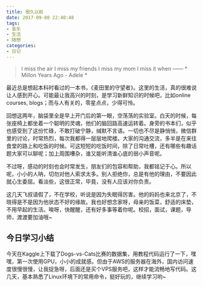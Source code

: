 ```yaml
---
title: 很久以前
date: 2017-09-08 22:40:48
tags:
- 音乐
- 生活
- 随想
categories:
- 日记
---
```

>I miss the air   I miss my friends
I miss my mom    I miss it when
—— * Millon Years Ago - Adele *

最近总是想起本科时看过的一本书，《麦田里的守望者》。这里的生活，真的很难说让人感到开心。可能最让我高兴的时刻，是学习新鲜知识的时候吧，比如online courses, blogs；而与人有关的，零星点点，少得可怜。

回想这两年，脑袋里全是早上开门后的第一眼，空荡荡的实验室。白天的时候，每张座椅上都坐着一个聪明的灵魂，他们的脑回路高速运转着。身旁的书本们，似乎也感受到了这份忙碌，不敢打破宁静，缄默不言语。一切也不尽是静悄悄，微信群里的讨论，时常热烈，每次我都得一层层地爬楼。大家的沟通交流，多半是在来往食堂的路上和吃饭的时候。可这短短的吃饭时间，除了日常吐槽，还有哪些有趣话题大家可以聊呢；加上周围嘈杂，谁又能听清谁心底的弱小声音呢。

不过呀，感动的时刻也会时常发生，朋友们的包容和帮助，我都铭记于心。所以呢，小小的人呐，切勿对他人索求太多。别人拒绝你，总是有他的理由，不要因此就心生委屈。看淡些，这很正常，毕竟，没有人应该对你负责。

这几天飞叔请假了，不在学校，听说是因为失眠得厉害。他的妈妈也来北京了，不晓得是不是因为他状态不好的缘故。我也好想念家呀，母亲的饭菜，舒适的床垫，不用早起的生活。唉呀，快醒醒，还有好多事等着你呢。校招，面试，课题，导师，渡渡要加油哦~

## 今日学习小结
今天在Kaggle上下载了Dogs-vs-Cats比赛的数据集，用教程代码运行了一下，嘿嘿，第一次使用GPU，小小的成就感。但由于AWS的服务器在海外，国内访问速度很慢很慢，让我捉急呀，后面还是买个VPS服务吧，这样才能流畅地写代码。这几天，基本熟悉了Linux环境下的常用命令，挺好玩的，继续学习哟~